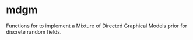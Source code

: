 # mdgm
Functions for to implement a Mixture of Directed Graphical Models prior for discrete random fields.
